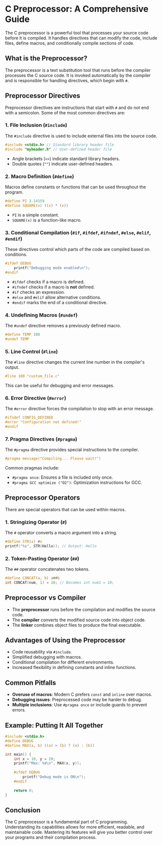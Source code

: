 # C Preprocessor: A Comprehensive Guide

The C preprocessor is a powerful tool that processes your source code before it is compiled. It handles directives that can modify the code, include files, define macros, and conditionally compile sections of code.

## What is the Preprocessor?
The preprocessor is a text substitution tool that runs before the compiler processes the C source code. It is invoked automatically by the compiler and is responsible for handling directives, which begin with `#`.

## Preprocessor Directives
Preprocessor directives are instructions that start with `#` and do not end with a semicolon. Some of the most common directives are:

### 1. File Inclusion (`#include`)
The `#include` directive is used to include external files into the source code.
```c
#include <stdio.h> // Standard library header file
#include "myheader.h" // User-defined header file
```
- Angle brackets (`<>`) indicate standard library headers.
- Double quotes (`""`) indicate user-defined headers.

### 2. Macro Definition (`#define`)
Macros define constants or functions that can be used throughout the program.
```c
#define PI 3.14159
#define SQUARE(x) ((x) * (x))
```
- `PI` is a simple constant.
- `SQUARE(x)` is a function-like macro.

### 3. Conditional Compilation (`#if`, `#ifdef`, `#ifndef`, `#else`, `#elif`, `#endif`)
These directives control which parts of the code are compiled based on conditions.
```c
#ifdef DEBUG
    printf("Debugging mode enabled\n");
#endif
```
- `#ifdef` checks if a macro is defined.
- `#ifndef` checks if a macro is **not** defined.
- `#if` checks an expression.
- `#else` and `#elif` allow alternative conditions.
- `#endif` marks the end of a conditional directive.

### 4. Undefining Macros (`#undef`)
The `#undef` directive removes a previously defined macro.
```c
#define TEMP 100
#undef TEMP
```

### 5. Line Control (`#line`)
The `#line` directive changes the current line number in the compiler's output.
```c
#line 100 "custom_file.c"
```
This can be useful for debugging and error messages.

### 6. Error Directive (`#error`)
The `#error` directive forces the compilation to stop with an error message.
```c
#ifndef CONFIG_DEFINED
#error "Configuration not defined!"
#endif
```

### 7. Pragma Directives (`#pragma`)
The `#pragma` directive provides special instructions to the compiler.
```c
#pragma message("Compiling... Please wait!")
```
Common pragmas include:
- `#pragma once`: Ensures a file is included only once.
- `#pragma GCC optimize ("O2")`: Optimization instructions for GCC.

## Preprocessor Operators
There are special operators that can be used within macros.

### 1. Stringizing Operator (`#`)
The `#` operator converts a macro argument into a string.
```c
#define STR(x) #x
printf("%s", STR(Hello)); // Output: Hello
```

### 2. Token-Pasting Operator (`##`)
The `##` operator concatenates two tokens.
```c
#define CONCAT(a, b) a##b
int CONCAT(num, 1) = 10; // Becomes int num1 = 10;
```

## Preprocessor vs Compiler
- The **preprocessor** runs before the compilation and modifies the source code.
- The **compiler** converts the modified source code into object code.
- The **linker** combines object files to produce the final executable.

## Advantages of Using the Preprocessor
- Code reusability via `#include`.
- Simplified debugging with macros.
- Conditional compilation for different environments.
- Increased flexibility in defining constants and inline functions.

## Common Pitfalls
- **Overuse of macros**: Modern C prefers `const` and `inline` over macros.
- **Debugging issues**: Preprocessed code may be harder to debug.
- **Multiple inclusions**: Use `#pragma once` or include guards to prevent errors.

## Example: Putting It All Together
```c
#include <stdio.h>
#define DEBUG
#define MAX(a, b) ((a) > (b) ? (a) : (b))

int main() {
    int x = 10, y = 20;
    printf("Max: %d\n", MAX(x, y));
    
    #ifdef DEBUG
        printf("Debug mode is ON\n");
    #endif
    
    return 0;
}
```

## Conclusion
The C preprocessor is a fundamental part of C programming. Understanding its capabilities allows for more efficient, readable, and maintainable code. Mastering its features will give you better control over your programs and their compilation process.
